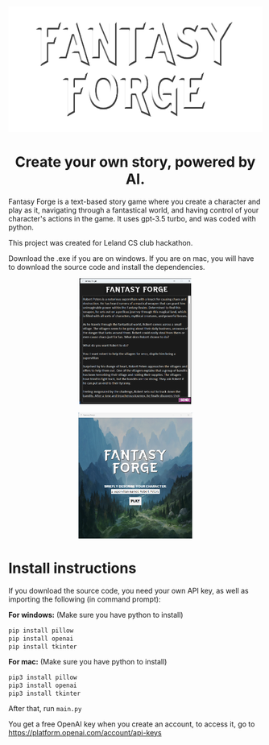 <p align="center">
  <picture>
    <source media="(prefers-color-scheme: light)" srcset="icon.png">
    <img alt="FantasyForge" height="250px" src="icon.png">
  </picture>
</p>
<h1 align="center">Create your own story, powered by AI.</h1>


Fantasy Forge is a text-based story game where you create a character and play as it, navigating through a fantastical world, and having control of your character's actions in the game. It uses gpt-3.5 turbo, and was coded with python. 

This project was created for Leland CS club hackathon.

Download the .exe if you are on windows. If you are on mac, you will have to download the source code and install the dependencies.

<p align="center">
  <picture>
    <source media="(prefers-color-scheme: light)" srcset="image1.png">
    <img alt="Demo2" height="250px" src="image1.png">
  </picture>
</p>

<p align="center">
  <picture>
    <source media="(prefers-color-scheme: light)" srcset="image (3).png">
    <img alt="Demo" height="250px" src="image (3).png">
  </picture>
</p>


# Install instructions
If you download the source code, you need your own API key, as well as importing the following (in command prompt):

**For windows:** (Make sure you have python to install)
```
pip install pillow
pip install openai
pip install tkinter
```

**For mac:** (Make sure you have python to install)
```
pip3 install pillow
pip3 install openai
pip3 install tkinter
```

After that, run `main.py`

You get a free OpenAI key when you create an account, to access it, go to https://platform.openai.com/account/api-keys

